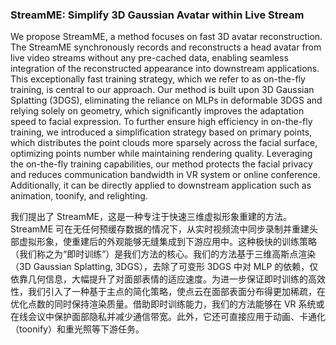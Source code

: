 ### StreamME: Simplify 3D Gaussian Avatar within Live Stream

We propose StreamME, a method focuses on fast 3D avatar reconstruction. The StreamME synchronously records and reconstructs a head avatar from live video streams without any pre-cached data, enabling seamless integration of the reconstructed appearance into downstream applications. This exceptionally fast training strategy, which we refer to as on-the-fly training, is central to our approach. Our method is built upon 3D Gaussian Splatting (3DGS), eliminating the reliance on MLPs in deformable 3DGS and relying solely on geometry, which significantly improves the adaptation speed to facial expression. To further ensure high efficiency in on-the-fly training, we introduced a simplification strategy based on primary points, which distributes the point clouds more sparsely across the facial surface, optimizing points number while maintaining rendering quality. Leveraging the on-the-fly training capabilities, our method protects the facial privacy and reduces communication bandwidth in VR system or online conference. Additionally, it can be directly applied to downstream application such as animation, toonify, and relighting.

我们提出了 StreamME，这是一种专注于快速三维虚拟形象重建的方法。StreamME 可在无任何预缓存数据的情况下，从实时视频流中同步录制并重建头部虚拟形象，使重建后的外观能够无缝集成到下游应用中。这种极快的训练策略（我们称之为“即时训练”）是我们方法的核心。我们的方法基于三维高斯点渲染（3D Gaussian Splatting, 3DGS），去除了可变形 3DGS 中对 MLP 的依赖，仅依靠几何信息，大幅提升了对面部表情的适应速度。为进一步保证即时训练的高效性，我们引入了一种基于主点的简化策略，使点云在面部表面分布得更加稀疏，在优化点数的同时保持渲染质量。借助即时训练能力，我们的方法能够在 VR 系统或在线会议中保护面部隐私并减少通信带宽。此外，它还可直接应用于动画、卡通化（toonify）和重光照等下游任务。
